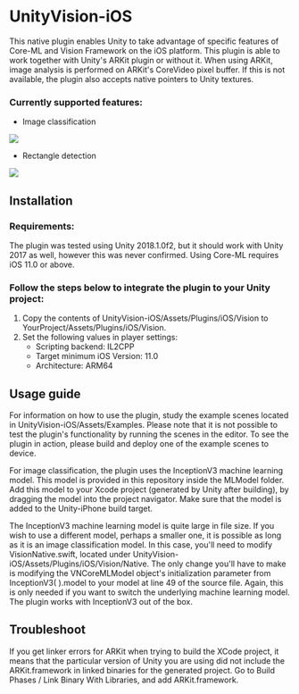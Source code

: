 # UnityVision-iOS

This native plugin enables Unity to take advantage of specific features of Core-ML and Vision Framework on the iOS platform.
This plugin is able to work together with Unity's ARKit plugin or without it. When using ARKit, image analysis is performed on ARKit's CoreVideo pixel buffer. If this is not available, the plugin also accepts native pointers to Unity textures.

### Currently supported features:

* Image classification

![](classification.gif)

* Rectangle detection

![](rectangle_detection.gif)

## Installation

### Requirements:

The plugin was tested using Unity 2018.1.0f2, but it should work with Unity 2017 as well, however this was never confirmed. Using Core-ML requires iOS 11.0 or above.

### Follow the steps below to integrate the plugin to your Unity project:

1. Copy the contents of UnityVision-iOS/Assets/Plugins/iOS/Vision to YourProject/Assets/Plugins/iOS/Vision.
2. Set the following values in player settings:
    * Scripting backend: IL2CPP
    * Target minimum iOS Version: 11.0
    * Architecture: ARM64
    
## Usage guide

For information on how to use the plugin, study the example scenes located in UnityVision-iOS/Assets/Examples.
Please note that it is not possible to test the plugin's functionality by running the scenes in the editor. To see the plugin in action, please build and deploy one of the example scenes to device.

For image classification, the plugin uses the InceptionV3 machine learning model. This model is provided in this repository inside the MLModel folder. Add this model to your Xcode project (generated by Unity after building), by dragging the model into the project navigator. Make sure that the model is added to the Unity-iPhone build target. 

The InceptionV3 machine learning model is quite large in file size. If you wish to use a different model, perhaps a smaller one, it is possible as long as it is an image classification model. In this case, you'll need to modify VisionNative.swift, located under UnityVision-iOS/Assets/Plugins/iOS/Vision/Native. The only change you'll have to make is modifying the VNCoreMLModel object's initialization parameter from InceptionV3( ).model to your model at line 49 of the source file. Again, this is only needed if you want to switch the underlying machine learning model. The plugin works with InceptionV3 out of the box.

## Troubleshoot

If you get linker errors for ARKit when trying to build the XCode project, it means that the particular version of Unity you are using did not include the ARKit.framework in linked binaries for the generated project. Go to Build Phases / Link Binary With Libraries, and add ARKit.framework.
